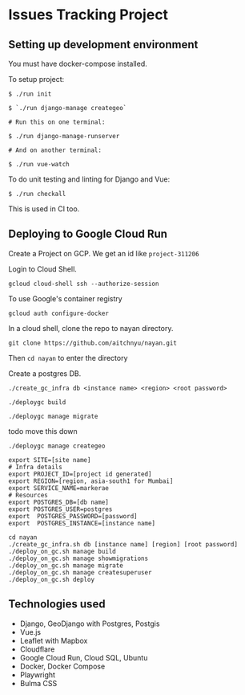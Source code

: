 # Issues Tracking Project

## Setting up development environment

You must have docker-compose installed.

To setup project:
```
$ ./run init

$ `./run django-manage creategeo`

# Run this on one terminal:

$ ./run django-manage-runserver

# And on another terminal:

$ ./run vue-watch

```

To do unit testing and linting for Django and Vue:

`$ ./run checkall`

This is used in CI too.

## Deploying to Google Cloud Run

Create a Project on GCP. We get an id like `project-311206`

Login to Cloud Shell.

`gcloud cloud-shell ssh --authorize-session`

To use Google's container registry

`gcloud auth configure-docker`

In a cloud shell, clone the repo to nayan directory.

`git clone https://github.com/aitchnyu/nayan.git`

Then `cd nayan` to enter the directory

Create a postgres DB.

`./create_gc_infra db <instance name> <region> <root password>`

`./deploygc build`

`./deploygc manage migrate`

todo move this down

`./deploygc manage creategeo`


```
export SITE=[site name]
# Infra details
export PROJECT_ID=[project id generated]
export REGION=[region, asia-south1 for Mumbai]
export SERVICE_NAME=markerae
# Resources
export POSTGRES_DB=[db name]
export POSTGRES_USER=postgres
export  POSTGRES_PASSWORD=[password]
export  POSTGRES_INSTANCE=[instance name]
```

```
cd nayan
./create_gc_infra.sh db [instance name] [region] [root password]
./deploy_on_gc.sh manage build
./deploy_on_gc.sh manage showmigrations
./deploy_on_gc.sh manage migrate
./deploy_on_gc.sh manage createsuperuser
./deploy_on_gc.sh deploy
```

## Technologies used
- Django, GeoDjango with Postgres, Postgis
- Vue.js
- Leaflet with Mapbox
- Cloudflare
- Google Cloud Run, Cloud SQL, Ubuntu
- Docker, Docker Compose
- Playwright
- Bulma CSS